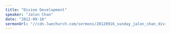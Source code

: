 ```yaml
---
title: "Divine Development"
speaker: "Jalon Chan"
date: "2012-09-16"
sermonUrl: "//cdn.lwechurch.com/sermons/20120916_sunday_jalon_chan_divine_development.mp3"
---
```

